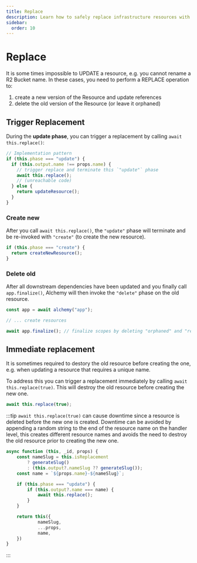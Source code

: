 ```yaml
---
title: Replace
description: Learn how to safely replace infrastructure resources with Alchemy. Understand the risks and best practices for resource replacement.
sidebar:
  order: 10
---
```


# Replace

It is some times impossible to UPDATE a resource, e.g. you cannot rename a R2 Bucket name.
In these cases, you need to perform a REPLACE operation to:

1. create a new version of the Resource and update references
2. delete the old version of the Resource (or leave it orphaned)

## Trigger Replacement

During the **update phase**, you can trigger a replacement by calling `await this.replace()`:

```typescript
// Implementation pattern
if (this.phase === "update") {
  if (this.output.name !== props.name) {
    // trigger replace and terminate this `"update"` phase
    await this.replace();
    // (unreachable code)
  } else {
    return updateResource();
  }
}
```

### Create new

After you call `await this.replace()`, the `"update"` phase will terminate and be re-invoked with `"create"` (to create the new resource).

```ts
if (this.phase === "create") {
  return createNewResource();
}
```

### Delete old

After all downstream dependencies have been updated and you finally call `app.finalize()`, Alchemy will then invoke the `"delete"` phase on the old resource.

```ts
const app = await alchemy("app");

// ... create resources

await app.finalize(); // finalize scopes by deleting "orphaned" and "replaced" resources
```

## Immediate replacement

It is sometimes required to destory the old resource before creating the one, e.g. when updating a resource that requires a unique name.

To address this you can trigger a replacement immediately by calling `await this.replace(true)`. This will destroy the old resource before creating the new one.

```ts
await this.replace(true);
```

:::tip
`await this.replace(true)` can cause downtime since a resource is deleted before the new one is created. Downtime can be avoided by appending a random string to the end of the resource name on the handler level, this creates different resource names and avoids the need to destroy the old resource prior to creating the new one.

```ts
async function (this, _id, props) {
	const nameSlug = this.isReplacement
		? generateSlug()
		: (this.output?.nameSlug ?? generateSlug());
	const name = `${props.name}-${nameSlug}`;

	if (this.phase === "update") {
		if (this.output?.name === name) {
			await this.replace();
		}
	}

	return this({
			nameSlug,
			...props,
			name,
	})
}
```
:::